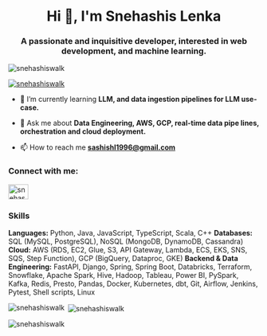 <h1 align="center">Hi 👋, I'm Snehashis Lenka</h1>
<h3 align="center">A passionate and inquisitive developer, interested in web development, and machine learning.</h3>

<p align="left"> <img src="https://komarev.com/ghpvc/?username=snehashiswalk&label=Profile%20views&color=0e75b6&style=flat" alt="snehashiswalk" /> </p>

<p align="left"> <a href="https://github.com/ryo-ma/github-profile-trophy"><img src="https://github-profile-trophy.vercel.app/?username=snehashiswalk" alt="snehashiswalk" /></a> </p>

- 🌱 I’m currently learning **LLM, and data ingestion pipelines for LLM use-case.**

- 💬 Ask me about **Data Engineering, AWS, GCP, real-time data pipe lines, orchestration and cloud deployment.**

- 📫 How to reach me **sashishl1996@gmail.com**

<h3 align="left">Connect with me:</h3>
<p align="left">
<a href="https://www.linkedin.com/in/snehashis-lenka/" target="blank"><img align="center" src="https://raw.githubusercontent.com/rahuldkjain/github-profile-readme-generator/master/src/images/icons/Social/linked-in-alt.svg" alt="snehashislenka321" height="30" width="40" /></a>
</p>

<h3>Skills</h3>
<p>
  <strong>Languages:</strong> Python, Java, JavaScript, TypeScript, Scala, C++
  <strong>Databases:</strong> SQL (MySQL, PostgreSQL), NoSQL (MongoDB, DynamoDB, Cassandra)
  <strong>Cloud:</strong> AWS (RDS, EC2, Glue, S3, API Gateway, Lambda, ECS, EKS, SNS, SQS, Step Function), GCP (BigQuery, Dataproc, GKE)
  <strong>Backend & Data Engineering:</strong> FastAPI, Django, Spring, Spring Boot, Databricks, Terraform, Snowflake, Apache Spark, Hive, Hadoop,
  Tableau, Power BI, PySpark, Kafka, Redis, Presto, Pandas, Docker, Kubernetes, dbt, Git, Airflow, Jenkins, Pytest, Shell scripts, Linux
</p>

<p><img align="left" src="https://github-readme-stats.vercel.app/api/top-langs?username=snehashiswalk&show_icons=true&locale=en&layout=compact" alt="snehashiswalk" /></p>

<p>&nbsp;<img align="center" src="https://github-readme-stats.vercel.app/api?username=snehashiswalk&show_icons=true&locale=en" alt="snehashiswalk" /></p>

<p><img align="center" src="https://github-readme-streak-stats.herokuapp.com/?user=snehashiswalk&" alt="snehashiswalk" /></p>
